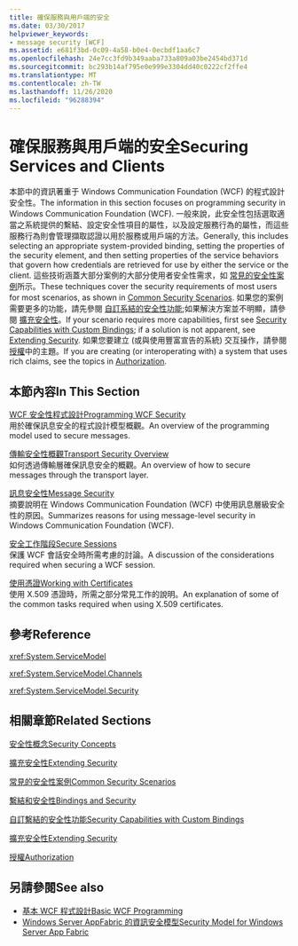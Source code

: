 ```yaml
---
title: 確保服務與用戶端的安全
ms.date: 03/30/2017
helpviewer_keywords:
- message security [WCF]
ms.assetid: e681f3bd-0c09-4a58-b0e4-0ecbdf1aa6c7
ms.openlocfilehash: 24e7cc3fd9b349aaba733a809a03be2454bd371d
ms.sourcegitcommit: bc293b14af795e0e999e3304dd40c0222cf2ffe4
ms.translationtype: MT
ms.contentlocale: zh-TW
ms.lasthandoff: 11/26/2020
ms.locfileid: "96288394"
---
```

# <a name="securing-services-and-clients"></a><span data-ttu-id="c2efe-102">確保服務與用戶端的安全</span><span class="sxs-lookup"><span data-stu-id="c2efe-102">Securing Services and Clients</span></span>

<span data-ttu-id="c2efe-103">本節中的資訊著重于 Windows Communication Foundation (WCF) 的程式設計安全性。</span><span class="sxs-lookup"><span data-stu-id="c2efe-103">The information in this section focuses on programming security in Windows Communication Foundation (WCF).</span></span> <span data-ttu-id="c2efe-104">一般來說，此安全性包括選取適當之系統提供的繫結、設定安全性項目的屬性，以及設定服務行為的屬性，而這些服務行為則會管理擷取認證以用於服務或用戶端的方法。</span><span class="sxs-lookup"><span data-stu-id="c2efe-104">Generally, this includes selecting an appropriate system-provided binding, setting the properties of the security element, and then setting properties of the service behaviors that govern how credentials are retrieved for use by either the service or the client.</span></span> <span data-ttu-id="c2efe-105">這些技術涵蓋大部分案例的大部分使用者安全性需求，如 [常見的安全性案例](common-security-scenarios.md)所示。</span><span class="sxs-lookup"><span data-stu-id="c2efe-105">These techniques cover the security requirements of most users for most scenarios, as shown in [Common Security Scenarios](common-security-scenarios.md).</span></span> <span data-ttu-id="c2efe-106">如果您的案例需要更多的功能，請先參閱 [自訂系結的安全性功能](security-capabilities-with-custom-bindings.md);如果解決方案並不明顯，請參閱 [擴充安全性](../extending/extending-security.md)。</span><span class="sxs-lookup"><span data-stu-id="c2efe-106">If your scenario requires more capabilities, first see [Security Capabilities with Custom Bindings](security-capabilities-with-custom-bindings.md); if a solution is not apparent, see [Extending Security](../extending/extending-security.md).</span></span> <span data-ttu-id="c2efe-107">如果您要建立 (或與使用豐富宣告的系統) 交互操作，請參閱 [授權](authorization-in-wcf.md)中的主題。</span><span class="sxs-lookup"><span data-stu-id="c2efe-107">If you are creating (or interoperating with) a system that uses rich claims, see the topics in [Authorization](authorization-in-wcf.md).</span></span>  
  
## <a name="in-this-section"></a><span data-ttu-id="c2efe-108">本節內容</span><span class="sxs-lookup"><span data-stu-id="c2efe-108">In This Section</span></span>  

 [<span data-ttu-id="c2efe-109">WCF 安全性程式設計</span><span class="sxs-lookup"><span data-stu-id="c2efe-109">Programming WCF Security</span></span>](programming-wcf-security.md)  
 <span data-ttu-id="c2efe-110">用於確保訊息安全的程式設計模型概觀。</span><span class="sxs-lookup"><span data-stu-id="c2efe-110">An overview of the programming model used to secure messages.</span></span>  
  
 [<span data-ttu-id="c2efe-111">傳輸安全性概觀</span><span class="sxs-lookup"><span data-stu-id="c2efe-111">Transport Security Overview</span></span>](transport-security-overview.md)  
 <span data-ttu-id="c2efe-112">如何透過傳輸層確保訊息安全的概觀。</span><span class="sxs-lookup"><span data-stu-id="c2efe-112">An overview of how to secure messages through the transport layer.</span></span>  
  
 [<span data-ttu-id="c2efe-113">訊息安全性</span><span class="sxs-lookup"><span data-stu-id="c2efe-113">Message Security</span></span>](message-security-in-wcf.md)  
 <span data-ttu-id="c2efe-114">摘要說明在 Windows Communication Foundation (WCF) 中使用訊息層級安全性的原因。</span><span class="sxs-lookup"><span data-stu-id="c2efe-114">Summarizes reasons for using message-level security in Windows Communication Foundation (WCF).</span></span>  
  
 [<span data-ttu-id="c2efe-115">安全工作階段</span><span class="sxs-lookup"><span data-stu-id="c2efe-115">Secure Sessions</span></span>](secure-sessions.md)  
 <span data-ttu-id="c2efe-116">保護 WCF 會話安全時所需考慮的討論。</span><span class="sxs-lookup"><span data-stu-id="c2efe-116">A discussion of the considerations required when securing a WCF session.</span></span>  
  
 [<span data-ttu-id="c2efe-117">使用憑證</span><span class="sxs-lookup"><span data-stu-id="c2efe-117">Working with Certificates</span></span>](working-with-certificates.md)  
 <span data-ttu-id="c2efe-118">使用 X.509 憑證時，所需之部分常見工作的說明。</span><span class="sxs-lookup"><span data-stu-id="c2efe-118">An explanation of some of the common tasks required when using X.509 certificates.</span></span>  
  
## <a name="reference"></a><span data-ttu-id="c2efe-119">參考</span><span class="sxs-lookup"><span data-stu-id="c2efe-119">Reference</span></span>  

 <xref:System.ServiceModel>  
  
 <xref:System.ServiceModel.Channels>  
  
 <xref:System.ServiceModel.Security>  
  
## <a name="related-sections"></a><span data-ttu-id="c2efe-120">相關章節</span><span class="sxs-lookup"><span data-stu-id="c2efe-120">Related Sections</span></span>  

 [<span data-ttu-id="c2efe-121">安全性概念</span><span class="sxs-lookup"><span data-stu-id="c2efe-121">Security Concepts</span></span>](security-concepts.md)  
  
 [<span data-ttu-id="c2efe-122">擴充安全性</span><span class="sxs-lookup"><span data-stu-id="c2efe-122">Extending Security</span></span>](../extending/extending-security.md)  
  
 [<span data-ttu-id="c2efe-123">常見的安全性案例</span><span class="sxs-lookup"><span data-stu-id="c2efe-123">Common Security Scenarios</span></span>](common-security-scenarios.md)  
  
 [<span data-ttu-id="c2efe-124">繫結和安全性</span><span class="sxs-lookup"><span data-stu-id="c2efe-124">Bindings and Security</span></span>](bindings-and-security.md)  
  
 [<span data-ttu-id="c2efe-125">自訂繫結的安全性功能</span><span class="sxs-lookup"><span data-stu-id="c2efe-125">Security Capabilities with Custom Bindings</span></span>](security-capabilities-with-custom-bindings.md)  
  
 [<span data-ttu-id="c2efe-126">擴充安全性</span><span class="sxs-lookup"><span data-stu-id="c2efe-126">Extending Security</span></span>](../extending/extending-security.md)  
  
 [<span data-ttu-id="c2efe-127">授權</span><span class="sxs-lookup"><span data-stu-id="c2efe-127">Authorization</span></span>](authorization-in-wcf.md)  
  
## <a name="see-also"></a><span data-ttu-id="c2efe-128">另請參閱</span><span class="sxs-lookup"><span data-stu-id="c2efe-128">See also</span></span>

- [<span data-ttu-id="c2efe-129">基本 WCF 程式設計</span><span class="sxs-lookup"><span data-stu-id="c2efe-129">Basic WCF Programming</span></span>](../basic-wcf-programming.md)
- <span data-ttu-id="c2efe-130">[Windows Server AppFabric 的資訊安全模型](/previous-versions/appfabric/ee677202(v=azure.10))</span><span class="sxs-lookup"><span data-stu-id="c2efe-130">[Security Model for Windows Server App Fabric](/previous-versions/appfabric/ee677202(v=azure.10))</span></span>
